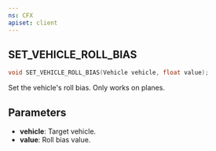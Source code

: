 ```yaml
---
ns: CFX
apiset: client
---
```

## SET_VEHICLE_ROLL_BIAS

```c
void SET_VEHICLE_ROLL_BIAS(Vehicle vehicle, float value);
```

Set the vehicle's roll bias. Only works on planes.

## Parameters
* **vehicle**: Target vehicle.
* **value**:  Roll bias value.
